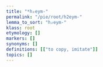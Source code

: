 ```yaml
---
title: "*h₂eym-"
permalink: "/pie/root/h2eym-"
lemma_to_sort: "h₂eym-"
klass: root
etymology: []
markers: []
synonyms: []
definitions: [["to copy, imitate"]]
topics: []
---
```

